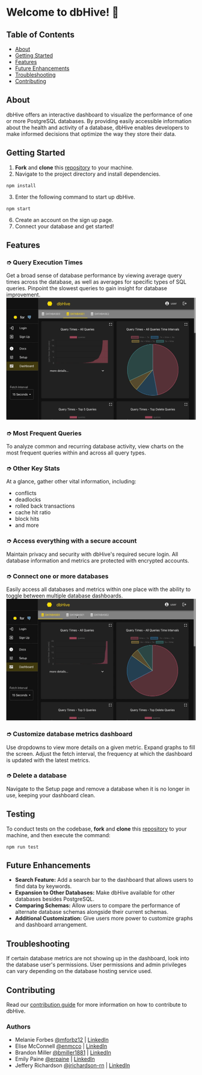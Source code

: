 # Welcome to dbHive! 🐝

## Table of Contents
- [About](#about)
- [Getting Started](#getting-started)
- [Features](#features)
- [Future Enhancements](#future-enhancements)
- [Troubleshooting](#troubleshooting)
- [Contributing](#contributing)

## About
dbHive offers an interactive dashboard to visualize the performance of one or more PostgreSQL databases. By providing easily accessible information about the health and activity of a database, dbHive enables developers to make informed decisions that optimize the way they store their data.

## Getting Started
1. **Fork** and **clone** this [repository](https://github.com/oslabs-beta/dbhive) to your machine.
2. Navigate to the project directory and install dependencies.
```
npm install
```
3. Enter the following command to start up dbHive. 
```
npm start
```
6. Create an account on the sign up page.
7. Connect your database and get started!

## Features

### ➮ Query Execution Times
Get a broad sense of database performance by viewing average query times across the database, as well as averages for specific types of SQL queries. Pinpoint the slowest queries to gain insight for database improvement.
![Dashboard showing database metrics](client/assets/db-metrics.gif)

### ➮ Most Frequent Queries
To analyze common and recurring database activity, view charts on the most frequent queries within and across all query types.

### ➮ Other Key Stats
At a glance, gather other vital information, including:
- conflicts
- deadlocks
- rolled back transactions
- cache hit ratio
- block hits
- and more

### ➮ Access everything with a secure account
Maintain privacy and security with dbHive's required secure login. All database information and metrics are protected with encrypted accounts.

### ➮ Connect one or more databases
Easily access all databases and metrics within one place with the ability to toggle between multiple database dashboards.
![Toggle between database dashboards](client/assets/toggle-dbs.gif)

### ➮ Customize database metrics dashboard
Use dropdowns to view more details on a given metric. Expand graphs to fill the screen. Adjust the fetch interval, the frequency at which the dashboard is updated with the latest metrics.

### ➮ Delete a database
Navigate to the Setup page and remove a database when it is no longer in use, keeping your dashboard clean.

## Testing
To conduct tests on the codebase, **fork** and **clone** this [repository](https://github.com/oslabs-beta/dbhive) to your machine, and then execute the command:
```
npm run test
```

## Future Enhancements
- **Search Feature:** Add a search bar to the dashboard that allows users to find data by keywords.
- **Expansion to Other Databases:** Make dbHive available for other databases besides PostgreSQL.
- **Comparing Schemas:** Allow users to compare the performance of alternate database schemas alongside their current schemas.
- **Additional Customization:** Give users more power to customize graphs and dashboard arrangement.

## Troubleshooting
If certain database metrics are not showing up in the dashboard, look into the database user's permissions. User permissions and admin privileges can vary depending on the database hosting service used.

## Contributing
Read our [contribution guide](https://github.com/oslabs-beta/dbhive/blob/main/CONTRIBUTING.md) for more information on how to contribute to dbHive.

### Authors
- Melanie Forbes [@mforbz12](https://github.com/mforbz12) | [LinkedIn](https://www.linkedin.com/in/melanie-forbes-/)
- Elise McConnell [@enmcco](https://github.com/enmcco) | [LinkedIn](https://www.linkedin.com/in/elisemcconnell/)
- Brandon Miller [@bmiller1881](https://github.com/bmiller1881) | [LinkedIn](https://www.linkedin.com/in/brandon-j-miller/)
- Emily Paine [@erpaine](https://github.com/erpaine) | [LinkedIn](https://www.linkedin.com/in/emily-paine1/)
- Jeffery Richardson [@jrichardson-rn](https://github.com/jrichardson-rn) | [LinkedIn](https://www.linkedin.com/in/jeffery-richardson-ii-2ba819100/)
